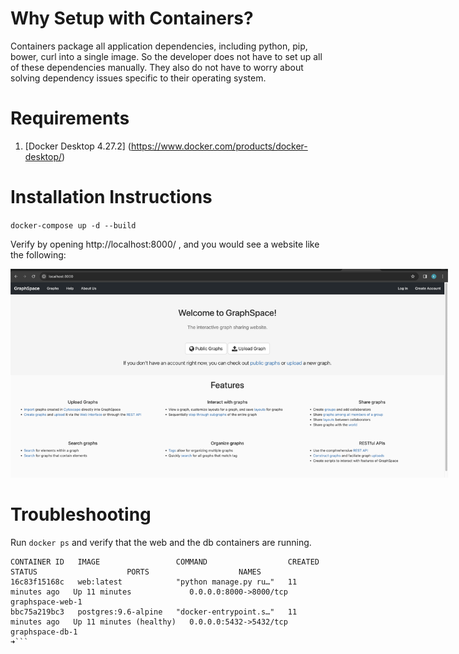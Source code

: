 Why Setup with Containers? 
================

Containers package all application dependencies, including python, pip, bower, curl into a single image. So the developer does not have to set up all of these 
dependencies manually. They also do not have to worry about solving dependency issues specific to their operating system. 

Requirements
===================================
1. [Docker Desktop 4.27.2] (https://www.docker.com/products/docker-desktop/)

Installation Instructions
===================================
`docker-compose up -d --build`

Verify by opening http://localhost:8000/ , and you would see a website like the following:

<img
  alt="GraphSpace Website"
  src="docker_graphspace_website.png"
  style="max-width: 700px">

Troubleshooting
===============
Run `docker ps` and verify that the web and the db containers are running.
```
CONTAINER ID   IMAGE                 COMMAND                  CREATED          STATUS                    PORTS                    NAMES
16c83f15168c   web:latest            "python manage.py ru…"   11 minutes ago   Up 11 minutes             0.0.0.0:8000->8000/tcp   graphspace-web-1
bbc75a219bc3   postgres:9.6-alpine   "docker-entrypoint.s…"   11 minutes ago   Up 11 minutes (healthy)   0.0.0.0:5432->5432/tcp   graphspace-db-1
➜```